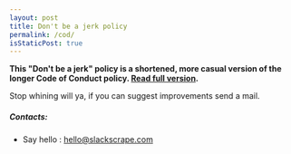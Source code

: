 ```yaml
---
layout: post
title: Don't be a jerk policy
permalink: /cod/
isStaticPost: true
---
```


__This "Don't be a jerk" policy is a shortened, more casual version of the longer Code of Conduct policy. [Read full version](http://meta.wikimedia.org/wiki/Don%27t_be_a_dick).__


Stop whining will ya, if you can suggest improvements send a mail. 

##### Contacts:

- Say hello : [hello@slackscrape.com](mailto:hello@slackscrape.com)

<img class="img-responsive feature-image" src="{{ site.baseurl }}/img/posts/cod.jpg" style="display:none">